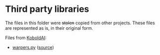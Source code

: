 # Third party libraries

The files in this folder were ~~stolen~~ copied from other projects.
These files are represented as is, in their original form.


Files from [KoboldAI](https://github.com/KoboldAI/KoboldAI-Client):

* [warpers.py](warpers.py) ([source](https://github.com/KoboldAI/KoboldAI-Client/blob/932aabc2f3e6b70091abecf38a87f71af012e852/warpers.py))
